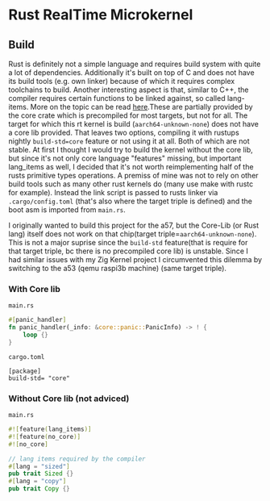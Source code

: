 # Rust RealTime Microkernel

## Build

Rust is definitely not a simple language and requires build system with quite a lot of dependencies. Additionally it's built on top of C and does not have its build tools (e.g. own linker) because of which it requires complex toolchains to build. Another interesting aspect is that, similar to C++, the compiler requires certain functions to be linked against, so called lang-items. More on the topic can be read [here](https://manishearth.github.io/blog/2017/01/11/rust-tidbits-what-is-a-lang-item/).These are partially provided by the core crate which is precompiled for most targets, but not for all. The target for which this rt kernel is build (`aarch64-unknown-none`) does not have a core lib provided. That leaves two options, compiling it with rustups nightly `build-std=core` feature or not using it at all. Both of which are not stable.
At first I thought I would try to build the kernel without the core lib, but since it's not only core language "features" missing, but important lang_items as well, I decided that it's not worth reimplementing half of the rusts primitive types operations.
A premiss of mine was not to rely on other build tools such as many other rust kernels do (many use make with rustc for example). Instead the link script is passed to rusts linker via `.cargo/config.toml` (that's also where the target triple is defined) and the boot asm is imported from `main.rs`.

I originally wanted to build this project for the a57, but the Core-Lib (or Rust lang) itself does not work on that chip(target triple=`aarch64-unknown-none`). This is not a major suprise since the `build-std` feature(that is require for that target triple, bc there is no precompiled core lib) is unstable. Since I had similar issues with my Zig Kernel project I circumvented this dilemma by switching to the a53 (qemu raspi3b machine) (same target triple).

### With Core lib

`main.rs`
```rust
#[panic_handler]
fn panic_handler(_info: &core::panic::PanicInfo) -> ! {
    loop {}
}
```

`cargo.toml`
```
[package]
build-std= "core"
```

### Without Core lib (not adviced)

`main.rs`
```rust
#![feature(lang_items)]
#![feature(no_core)]
#![no_core]
```
```rust
// lang items required by the compiler
#[lang = "sized"]
pub trait Sized {}
#[lang = "copy"]
pub trait Copy {}
```

